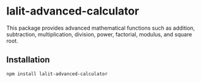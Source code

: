 # lalit-advanced-calculator

This package provides advanced mathematical functions such as addition, subtraction, multiplication, division, power, factorial, modulus, and square root.

## Installation

```bash
npm install lalit-advanced-calculator
